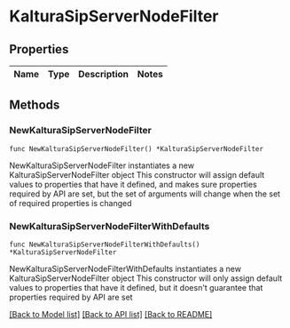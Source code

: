 # KalturaSipServerNodeFilter

## Properties

Name | Type | Description | Notes
------------ | ------------- | ------------- | -------------

## Methods

### NewKalturaSipServerNodeFilter

`func NewKalturaSipServerNodeFilter() *KalturaSipServerNodeFilter`

NewKalturaSipServerNodeFilter instantiates a new KalturaSipServerNodeFilter object
This constructor will assign default values to properties that have it defined,
and makes sure properties required by API are set, but the set of arguments
will change when the set of required properties is changed

### NewKalturaSipServerNodeFilterWithDefaults

`func NewKalturaSipServerNodeFilterWithDefaults() *KalturaSipServerNodeFilter`

NewKalturaSipServerNodeFilterWithDefaults instantiates a new KalturaSipServerNodeFilter object
This constructor will only assign default values to properties that have it defined,
but it doesn't guarantee that properties required by API are set


[[Back to Model list]](../README.md#documentation-for-models) [[Back to API list]](../README.md#documentation-for-api-endpoints) [[Back to README]](../README.md)


